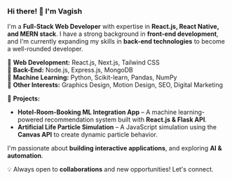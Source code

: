 ### Hi there! 👋 I'm Vagish

I'm a **Full-Stack Web Developer** with expertise in **React.js, React Native, and MERN stack**. I have a strong background in **front-end development**, and I'm currently expanding my skills in **back-end technologies** to become a well-rounded developer.  

🔹 **Web Development:** React.js, Next.js, Tailwind CSS  
🔹 **Back-End:** Node.js, Express.js, MongoDB  
🔹 **Machine Learning:** Python, Scikit-learn, Pandas, NumPy  
🔹 **Other Interests:** Graphics Design, Motion Design, SEO, Digital Marketing  

🚀 **Projects:**  
- **Hotel-Room-Booking ML Integration App** – A machine learning-powered recommendation system built with **React.js & Flask API**.  
- **Artificial Life Particle Simulation** – A JavaScript simulation using the **Canvas API** to create dynamic particle behavior.  

I'm passionate about **building interactive applications**, and exploring **AI & automation**.  

💡 Always open to **collaborations** and new opportunities! Let's connect.  




<!---
- 👋 Hi, I’m @VagishM6
- 👀 Interested in Software Development 💻 & Information Security ☠️
- ⚡️ Fun Fact: ❤️🎮
- 🖊️ _Only at the precipice do we evolve_
--->

<!---
VagishM6/VagishM6 is a ✨ special ✨ repository because its `README.md` (this file) appears on your GitHub profile.
You can click the Preview link to take a look at your changes.
--->



